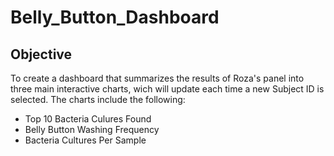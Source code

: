 # Belly_Button_Dashboard

## Objective
To create a dashboard that summarizes the results of Roza's panel into three main interactive charts, wich will update each time a new Subject ID is selected. The charts include the following:
- Top 10 Bacteria Culures Found
- Belly Button Washing Frequency
- Bacteria Cultures Per Sample
